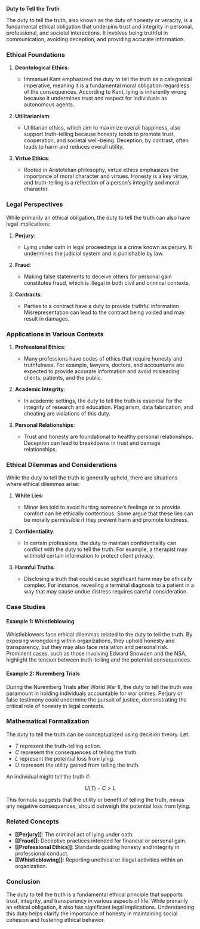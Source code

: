 **Duty to Tell the Truth**

The duty to tell the truth, also known as the duty of honesty or veracity, is a fundamental ethical obligation that underpins trust and integrity in personal, professional, and societal interactions. It involves being truthful in communication, avoiding deception, and providing accurate information.

### Ethical Foundations

1. **Deontological Ethics**:
   - Immanuel Kant emphasized the duty to tell the truth as a categorical imperative, meaning it is a fundamental moral obligation regardless of the consequences. According to Kant, lying is inherently wrong because it undermines trust and respect for individuals as autonomous agents.

2. **Utilitarianism**:
   - Utilitarian ethics, which aim to maximize overall happiness, also support truth-telling because honesty tends to promote trust, cooperation, and societal well-being. Deception, by contrast, often leads to harm and reduces overall utility.

3. **Virtue Ethics**:
   - Rooted in Aristotelian philosophy, virtue ethics emphasizes the importance of moral character and virtues. Honesty is a key virtue, and truth-telling is a reflection of a person’s integrity and moral character.

### Legal Perspectives

While primarily an ethical obligation, the duty to tell the truth can also have legal implications:

1. **Perjury**:
   - Lying under oath in legal proceedings is a crime known as perjury. It undermines the judicial system and is punishable by law.

2. **Fraud**:
   - Making false statements to deceive others for personal gain constitutes fraud, which is illegal in both civil and criminal contexts.

3. **Contracts**:
   - Parties to a contract have a duty to provide truthful information. Misrepresentation can lead to the contract being voided and may result in damages.

### Applications in Various Contexts

1. **Professional Ethics**:
   - Many professions have codes of ethics that require honesty and truthfulness. For example, lawyers, doctors, and accountants are expected to provide accurate information and avoid misleading clients, patients, and the public.

2. **Academic Integrity**:
   - In academic settings, the duty to tell the truth is essential for the integrity of research and education. Plagiarism, data fabrication, and cheating are violations of this duty.

3. **Personal Relationships**:
   - Trust and honesty are foundational to healthy personal relationships. Deception can lead to breakdowns in trust and damage relationships.

### Ethical Dilemmas and Considerations

While the duty to tell the truth is generally upheld, there are situations where ethical dilemmas arise:

1. **White Lies**:
   - Minor lies told to avoid hurting someone’s feelings or to provide comfort can be ethically contentious. Some argue that these lies can be morally permissible if they prevent harm and promote kindness.

2. **Confidentiality**:
   - In certain professions, the duty to maintain confidentiality can conflict with the duty to tell the truth. For example, a therapist may withhold certain information to protect client privacy.

3. **Harmful Truths**:
   - Disclosing a truth that could cause significant harm may be ethically complex. For instance, revealing a terminal diagnosis to a patient in a way that may cause undue distress requires careful consideration.

### Case Studies

#### Example 1: **Whistleblowing**

Whistleblowers face ethical dilemmas related to the duty to tell the truth. By exposing wrongdoing within organizations, they uphold honesty and transparency, but they may also face retaliation and personal risk. Prominent cases, such as those involving Edward Snowden and the NSA, highlight the tension between truth-telling and the potential consequences.

#### Example 2: **Nuremberg Trials**

During the Nuremberg Trials after World War II, the duty to tell the truth was paramount in holding individuals accountable for war crimes. Perjury or false testimony could undermine the pursuit of justice, demonstrating the critical role of honesty in legal contexts.

### Mathematical Formalization

The duty to tell the truth can be conceptualized using decision theory. Let:

- $T$ represent the truth-telling action.
- $C$ represent the consequences of telling the truth.
- $L$ represent the potential loss from lying.
- $U$ represent the utility gained from telling the truth.

An individual might tell the truth if:

$$
U(T) - C > L
$$

This formula suggests that the utility or benefit of telling the truth, minus any negative consequences, should outweigh the potential loss from lying.

### Related Concepts

- **[[Perjury]]**: The criminal act of lying under oath.
- **[[Fraud]]**: Deceptive practices intended for financial or personal gain.
- **[[Professional Ethics]]**: Standards guiding honesty and integrity in professional conduct.
- **[[Whistleblowing]]**: Reporting unethical or illegal activities within an organization.

### Conclusion

The duty to tell the truth is a fundamental ethical principle that supports trust, integrity, and transparency in various aspects of life. While primarily an ethical obligation, it also has significant legal implications. Understanding this duty helps clarify the importance of honesty in maintaining social cohesion and fostering ethical behavior.